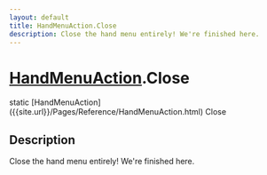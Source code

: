 ```yaml
---
layout: default
title: HandMenuAction.Close
description: Close the hand menu entirely! We're finished here.
---
```

# [HandMenuAction]({{site.url}}/Pages/Reference/HandMenuAction.html).Close

<div class='signature' markdown='1'>
static [HandMenuAction]({{site.url}}/Pages/Reference/HandMenuAction.html) Close
</div>

## Description
Close the hand menu entirely! We're finished here.


